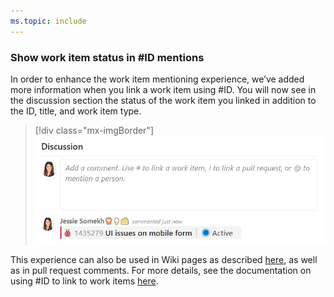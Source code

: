 ```yaml
---
ms.topic: include
---
```


### Show work item status in #ID mentions

In order to enhance the work item mentioning experience, we’ve added more information when you link a work item using #ID. You will now see in the discussion section the status of the work item you linked in addition to the ID, title, and work item type.

> [!div class="mx-imgBorder"]
> ![Badge](../../media/147_11.png)

This experience can also be used in Wiki pages as described [here](/azure/devops/release-notes/2019/wiki/sprint-147-update#show-work-item-status-in-wiki-pages), as well as in pull request comments. For more details, see the documentation on using #ID to link to work items [here](/azure/devops/notifications/add-links-to-work-items).
